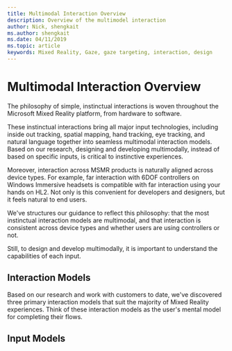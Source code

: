 ```yaml
---
title: Multimodal Interaction Overview
description: Overview of the multimodel interaction
author: Nick, shengkait
ms.author: shengkait
ms.date: 04/11/2019
ms.topic: article
keywords: Mixed Reality, Gaze, gaze targeting, interaction, design
---
```


# Multimodal Interaction Overview
The philosophy of simple, instinctual interactions is woven throughout the Microsoft Mixed Reality platform, from hardware to software. 

These instinctual interactions bring all major input technologies, including inside out tracking, spatial mapping, hand tracking, eye tracking, and natural language together into seamless multimodal interaction models.  Based on our research, designing and developing multimodally, instead of based on specific inputs, is critical to instinctive experiences. 

Moreover, interaction across MSMR products is naturally aligned across device types.  For example, far interaction with 6DOF controllers on Windows Immersive headsets is compatible with far interaction using your hands on HL2.  Not only is this convenient for developers and designers, but it feels natural to end users. 

We've structures our guidance to reflect this philosophy: that the most instinctual interaction models are multimodal, and that interaction is consistent across device types and whether users are using controllers or not.

Still, to design and develop multimodally, it is important to understand the capabilities of each input.

## Interaction Models
Based on our research and work with customers to date, we've discovered three primary interaction models that suit the majority of Mixed Reality experiences.  Think of these interaction models as the user's mental model for completing their flows. 

## Input Models
